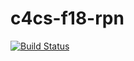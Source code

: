 # c4cs-f18-rpn
[![Build Status](https://travis-ci.org/Aadhar3/c4cs-f18-rpn.svg?branch=master)](https://travis-ci.org/Aadhar3/c4cs-f18-rpn)


<!--- [![codecov.io Code Coverage](https://img.shields.io/codecov/c/github/dwyl/hapi-auth-jwt2.svg?maxAge=2592000)](https://codecov.io/github/Aadhar3/c4cs-f18-rpn?branch=master)-->